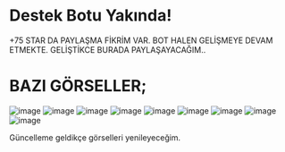 # Destek Botu Yakında!

+75 STAR DA PAYLAŞMA FİKRİM VAR. BOT HALEN GELİŞMEYE DEVAM ETMEKTE. GELİŞTİKCE BURADA PAYLAŞAYACAĞIM..


# BAZI GÖRSELLER;
![image](https://media.discordapp.net/attachments/1213134122755555338/1213228144816033903/image.png?ex=65f4b5c2&is=65e240c2&hm=63fe44d6293002706dc74701494140127e5f99a860a9f8ee771da464929ca67b&=&format=webp&quality=lossless)
![image](https://media.discordapp.net/attachments/1213134122755555338/1213228258729140224/image.png?ex=65f4b5dd&is=65e240dd&hm=694a9b2fdfed2b33a951a6b689842814ce0aa2ee9c69f101f499c0983855196f&=&format=webp&quality=lossless)
![image](https://media.discordapp.net/attachments/1213134122755555338/1213229161137840178/image.png?ex=65f4b6b4&is=65e241b4&hm=a37ccf4578f26d4dfc97559d6b5a650192400736f51151f73247ba0f276e035b&=&format=webp&quality=lossless&width=550&height=213)
![image](https://media.discordapp.net/attachments/1213134122755555338/1213229314863276102/image.png?ex=65f4b6d9&is=65e241d9&hm=fb3c67094353e2c0cb54e65d2622b4d30d5bf98a106de74abc1ba8f9f94735a9&=&format=webp&quality=lossless)
![image](https://media.discordapp.net/attachments/1213134122755555338/1213229418181304371/image.png?ex=65f4b6f2&is=65e241f2&hm=c330c56541fb5985be96b4a1b1845d66962601aa13faebf51b98be7bca62701d&=&format=webp&quality=lossless)
![image](https://media.discordapp.net/attachments/1213134122755555338/1213229473907089499/image.png?ex=65f4b6ff&is=65e241ff&hm=1d6c1e9cc25d25e1661d18d08efffde8e80d51bad3430e97bda0d10f30466736&=&format=webp&quality=lossless)
![image](https://media.discordapp.net/attachments/1213134122755555338/1213229529707970684/image.png?ex=65f4b70c&is=65e2420c&hm=09766db301c17868876d13c3a3564efd0d6d7050bd9f62f569834123b8cc7279&=&format=webp&quality=lossless)
![image](https://media.discordapp.net/attachments/1213134122755555338/1213229579993616435/image.png?ex=65f4b718&is=65e24218&hm=ba289ddce1da5f45512971ba680f61ce6cccddc76ebeff1623e3a0f5d290ad89&=&format=webp&quality=lossless)
![image](https://media.discordapp.net/attachments/1213134122755555338/1213229643176607755/image.png?ex=65f4b727&is=65e24227&hm=fcca25c8900b96b40f40867a480cfce193aaaf19dce82cec00a0506f6f7993ee&=&format=webp&quality=lossless)

Güncelleme geldikçe görselleri yenileyeceğim.



